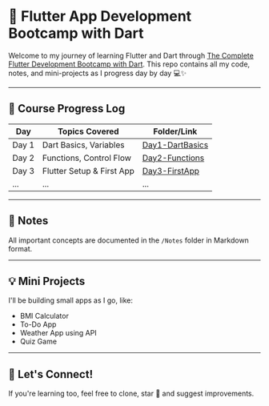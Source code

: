 # 📱 Flutter App Development Bootcamp with Dart

Welcome to my journey of learning Flutter and Dart through [The Complete Flutter Development Bootcamp with Dart](https://www.udemy.com/course/flutter-bootcamp-with-dart/). This repo contains all my code, notes, and mini-projects as I progress day by day 💻✨

---

## 📅 Course Progress Log

| Day | Topics Covered | Folder/Link |
|-----|----------------|-------------|
| Day 1 | Dart Basics, Variables | [Day1-DartBasics](./Day1-DartBasics) |
| Day 2 | Functions, Control Flow | [Day2-Functions](./Day2-Functions) |
| Day 3 | Flutter Setup & First App | [Day3-FirstApp](./Day3-FirstApp) |
| ... | ... | ... |

---

## 📝 Notes
All important concepts are documented in the `/Notes` folder in Markdown format.

---

## 💡 Mini Projects
I'll be building small apps as I go, like:
- BMI Calculator
- To-Do App
- Weather App using API
- Quiz Game

---

## 🚀 Let's Connect!
If you're learning too, feel free to clone, star 🌟 and suggest improvements.

